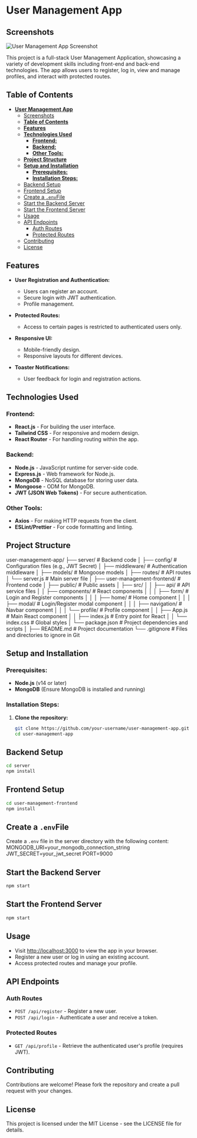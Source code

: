 # **User Management App**

## Screenshots

![User Management App Screenshot](public/images/Screenshot_2024-08-25_at_15.26.14.png)

This project is a full-stack User Management Application, showcasing a variety of development skills including front-end and back-end technologies. The app allows users to register, log in, view and manage profiles, and interact with protected routes.

## **Table of Contents**

- [**User Management App**](#user-management-app)
  - [Screenshots](#screenshots)
  - [**Table of Contents**](#table-of-contents)
  - [**Features**](#features)
  - [**Technologies Used**](#technologies-used)
    - [**Frontend:**](#frontend)
    - [**Backend:**](#backend)
    - [**Other Tools:**](#other-tools)
  - [**Project Structure**](#project-structure)
  - [**Setup and Installation**](#setup-and-installation)
    - [**Prerequisites:**](#prerequisites)
    - [**Installation Steps:**](#installation-steps)
  - [Backend Setup](#backend-setup)
  - [Frontend Setup](#frontend-setup)
  - [Create a `.env`File](#create-a-envfile)
  - [Start the Backend Server](#start-the-backend-server)
  - [Start the Frontend Server](#start-the-frontend-server)
  - [Usage](#usage)
  - [API Endpoints](#api-endpoints)
    - [Auth Routes](#auth-routes)
    - [Protected Routes](#protected-routes)
  - [Contributing](#contributing)
  - [License](#license)

## **Features**

- **User Registration and Authentication:**
  - Users can register an account.
  - Secure login with JWT authentication.
  - Profile management.

- **Protected Routes:**
  - Access to certain pages is restricted to authenticated users only.

- **Responsive UI:**
  - Mobile-friendly design.
  - Responsive layouts for different devices.

- **Toaster Notifications:**
  - User feedback for login and registration actions.

## **Technologies Used**

### **Frontend:**

- **React.js** - For building the user interface.
- **Tailwind CSS** - For responsive and modern design.
- **React Router** - For handling routing within the app.

### **Backend:**

- **Node.js** - JavaScript runtime for server-side code.
- **Express.js** - Web framework for Node.js.
- **MongoDB** - NoSQL database for storing user data.
- **Mongoose** - ODM for MongoDB.
- **JWT (JSON Web Tokens)** - For secure authentication.

### **Other Tools:**

- **Axios** - For making HTTP requests from the client.
- **ESLint/Prettier** - For code formatting and linting.

## **Project Structure**

user-management-app/
├── server/                        # Backend code
│   ├── config/                    # Configuration files (e.g., JWT Secret)
│   ├── middleware/                # Authentication middleware
│   ├── models/                    # Mongoose models
│   ├── routes/                    # API routes
│   └── server.js                  # Main server file
│
├── user-management-frontend/      # Frontend code
│   ├── public/                    # Public assets
│   ├── src/
│   │   ├── api/                   # API service files
│   │   ├── components/            # React components
│   │   │   ├── form/              # Login and Register components
│   │   │   ├── home/              # Home component
│   │   │   ├── modal/             # Login/Register modal component
│   │   │   ├── navigation/        # Navbar component
│   │   │   └── profile/           # Profile component
│   │   ├── App.js                 # Main React component
│   │   ├── index.js               # Entry point for React
│   │   └── index.css              # Global styles
│   └── package.json               # Project dependencies and scripts
│
├── README.md                      # Project documentation
└── .gitignore                     # Files and directories to ignore in Git

## **Setup and Installation**

### **Prerequisites:**

- **Node.js** (v14 or later)
- **MongoDB** (Ensure MongoDB is installed and running)

### **Installation Steps:**

1. **Clone the repository:**

   ```bash
   git clone https://github.com/your-username/user-management-app.git
   cd user-management-app
   ```

## Backend Setup

```bash
cd server
npm install
 ```

## Frontend Setup

```bash
cd user-management-frontend
npm install
 ```

## Create a `.env`File

Create a `.env` file in the server directory with the following content:
MONGODB_URI=your_mongodb_connection_string
JWT_SECRET=your_jwt_secret
PORT=9000

## Start the Backend Server

```bash
npm start
```

## Start the Frontend Server

```bash
npm start
```

## Usage

- Visit [http://localhost:3000](http://localhost:3000) to view the app in your browser.
- Register a new user or log in using an existing account.
- Access protected routes and manage your profile.

## API Endpoints

### Auth Routes

- `POST /api/register` - Register a new user.
- `POST /api/login` - Authenticate a user and receive a token.

### Protected Routes

- `GET /api/profile` - Retrieve the authenticated user's profile (requires JWT).

## Contributing

Contributions are welcome! Please fork the repository and create a pull request with your changes.

## License

This project is licensed under the MIT License - see the LICENSE file for details.
